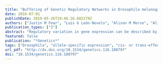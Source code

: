 ```yaml
---
title: "Buffering of Genetic Regulatory Networks in Drosophila melanogaster"
date: 2016-07-01
publishDate: 2019-05-26T19:46:26.602279Z
authors: ["Justin M Fear", "Luis G León-Novelo", "Alison M Morse", "Alison R Gerken", "Kjong Van Lehmann", "John Tower", "Sergey V Nuzhdin", "Lauren M McIntyre"]
publication_types: ["2"]
abstract: "Regulatory variation in gene expression can be described by cis- and trans-genetic components. Here we used RNA-seq data from a population panel of Drosophila melanogaster test crosses to compare allelic imbalance (AI) in female head tissue between mated and virgin flies, an environmental change known to affect transcription. Indeed, 3048 exons (1610 genes) are differentially expressed in this study. A Bayesian model for AI, with an intersection test, controls type I error. There are ∼200 genes with AI exclusively in mated or virgin flies, indicating an environmental component of expression regulation. On average 34% of genes within a cross and 54% of all genes show evidence for genetic regulation of transcription. Nearly all differentially regulated genes are affected in cis, with an average of 63% of expression variation explained by the cis-effects. Trans-effects explain 8% of the variance in AI on average and the interaction between cis and trans explains an average of 11% of the total variance in AI. In both environments cis- and trans-effects are compensatory in their overall effect, with a negative association between cis- and trans-effects in 85% of the exons examined. We hypothesize that the gene expression level perturbed by cis-regulatory mutations is compensated through trans-regulatory mechanisms, e.g., trans and cis by trans-factors buffering cis-mutations. In addition, when AI is detected in both environments, cis-mated, cis-virgin, and trans-mated-trans-virgin estimates are highly concordant with 99% of all exons positively correlated with a median correlation of 0.83 for cis and 0.95 for trans We conclude that the gene regulatory networks (GRNs) are robust and that trans-buffering explains robustness."
featured: false
publication: "*Genetics*"
tags: ["Drosophila", "allele-specific expression", "cis- or trans-effects", "genetic variation", "purifying selection", "regulatory mutations", "transcription"]
url_pdf: "http://dx.doi.org/10.1534/genetics.116.188797"
doi: "10.1534/genetics.116.188797"
---
```


